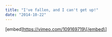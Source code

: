 ```yaml
---
title: "I've fallen, and I can't get up!"
date: "2014-10-22"
---
```


\[embed\]https://vimeo.com/109169719\[/embed\]
